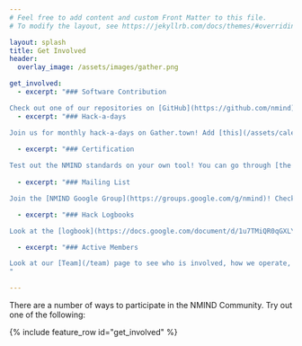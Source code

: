 ```yaml
---
# Feel free to add content and custom Front Matter to this file.
# To modify the layout, see https://jekyllrb.com/docs/themes/#overriding-theme-defaults

layout: splash
title: Get Involved
header:
  overlay_image: /assets/images/gather.png

get_involved:
  - excerpt: "### Software Contribution

Check out one of our repositories on [GitHub](https://github.com/nmind). Feedback, questions, and contributions are always welcome!"
  - excerpt: "### Hack-a-days

Join us for monthly hack-a-days on Gather.town! Add [this](/assets/calendar/NMIND_monthly_meeting.ics) event to your calendar, and join us on the first Thursday of the month."
  
  - excerpt: "### Certification

Test out the NMIND standards on your own tool! You can go through [the checklists](https://github.com/nmind/coding-standards-certification) and see how you're doing!"
 
  - excerpt: "### Mailing List

Join the [NMIND Google Group](https://groups.google.com/g/nmind)! Check out the discussions, ask questions, and join the community."

  - excerpt: "### Hack Logbooks

Look at the [logbook](https://docs.google.com/document/d/1u7TMiQR0qGXLYnhOjUnP5gIzL-aoSAr3miD_AS0tzgc/edit?usp=sharing) of previous hackathons to see the topics NMIND has talked about, the issues we've tackled, and get a sense of the community!"

  - excerpt: "### Active Members

Look at our [Team](/team) page to see who is involved, how we operate, and find an entrypoint!
"

---
```


There are a number of ways to participate in the NMIND Community. Try out one of the following:


{% include feature_row id="get_involved" %}
